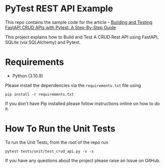 # PyTest REST API Example

This repo contains the sample code for the article - [Building and Testing FastAPI CRUD APIs with Pytest: A Step-By-Step Guide](https://pytest-with-eric.com/pytest-advanced/pytest-fastapi-testing/)

This project explains how to Build and Test A CRUD Rest API using FastAPI, SQLite (via SQLAlchemy) and Pytest.

# Requirements
* Python (3.10.9)

Please install the dependencies via the `requirements.txt` file using 
```commandline
pip install -r requirements.txt
```
If you don't have Pip installed please follow instructions online on how to do it.

# How To Run the Unit Tests
To run the Unit Tests, from the root of the repo run
```commandline
pytest tests/unit/test_crud_api.py -v -s
```

If you have any questions about the project please raise an Issue on GitHub. 